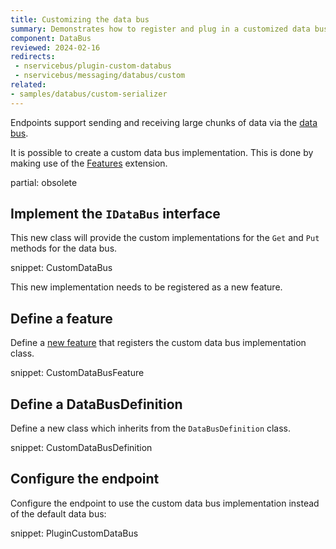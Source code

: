 ```yaml
---
title: Customizing the data bus
summary: Demonstrates how to register and plug in a customized data bus implementation into an endpoint.
component: DataBus
reviewed: 2024-02-16
redirects:
 - nservicebus/plugin-custom-databus
 - nservicebus/messaging/databus/custom
related:
- samples/databus/custom-serializer
---
```


Endpoints support sending and receiving large chunks of data via the [data bus](./).

It is possible to create a custom data bus implementation. This is done by making use of the [Features](/nservicebus/pipeline/features.md) extension.

partial: obsolete

## Implement the `IDataBus` interface

This new class will provide the custom implementations for the `Get` and `Put` methods for the data bus.

snippet: CustomDataBus

This new implementation needs to be registered as a new feature.

## Define a feature

Define a [new feature](/nservicebus/pipeline/features.md) that registers the custom data bus implementation class.

snippet: CustomDataBusFeature

## Define a DataBusDefinition

Define a new class which inherits from the `DataBusDefinition` class.

snippet: CustomDataBusDefinition

## Configure the endpoint

Configure the endpoint to use the custom data bus implementation instead of the default data bus:

snippet: PluginCustomDataBus
